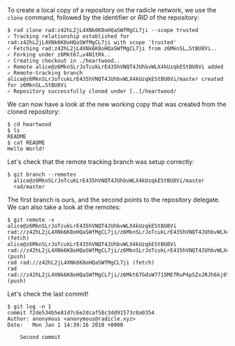 To create a local copy of a repository on the radicle network, we use the
`clone` command, followed by the identifier or *RID* of the repository:

```
$ rad clone rad:z42hL2jL4XNk6K8oHQaSWfMgCL7ji --scope trusted
✓ Tracking relationship established for rad:z42hL2jL4XNk6K8oHQaSWfMgCL7ji with scope 'trusted'
✓ Fetching rad:z42hL2jL4XNk6K8oHQaSWfMgCL7ji from z6MknSL…StBU8Vi..
✓ Forking under z6Mkt67…v4N1tRk..
✓ Creating checkout in ./heartwood..
✓ Remote alice@z6MknSLrJoTcukLrE435hVNQT4JUhbvWLX4kUzqkEStBU8Vi added
✓ Remote-tracking branch alice@z6MknSLrJoTcukLrE435hVNQT4JUhbvWLX4kUzqkEStBU8Vi/master created for z6MknSL…StBU8Vi
✓ Repository successfully cloned under [..]/heartwood/
```

We can now have a look at the new working copy that was created from the cloned
repository:

```
$ cd heartwood
$ ls
README
$ cat README
Hello World!
```

Let's check that the remote tracking branch was setup correctly:

```
$ git branch --remotes
  alice@z6MknSLrJoTcukLrE435hVNQT4JUhbvWLX4kUzqkEStBU8Vi/master
  rad/master
```

The first branch is ours, and the second points to the repository delegate.
We can also take a look at the remotes:

```
$ git remote -v
alice@z6MknSLrJoTcukLrE435hVNQT4JUhbvWLX4kUzqkEStBU8Vi	rad://z42hL2jL4XNk6K8oHQaSWfMgCL7ji/z6MknSLrJoTcukLrE435hVNQT4JUhbvWLX4kUzqkEStBU8Vi (fetch)
alice@z6MknSLrJoTcukLrE435hVNQT4JUhbvWLX4kUzqkEStBU8Vi	rad://z42hL2jL4XNk6K8oHQaSWfMgCL7ji/z6MknSLrJoTcukLrE435hVNQT4JUhbvWLX4kUzqkEStBU8Vi (push)
rad	rad://z42hL2jL4XNk6K8oHQaSWfMgCL7ji (fetch)
rad	rad://z42hL2jL4XNk6K8oHQaSWfMgCL7ji/z6Mkt67GdsW7715MEfRuP4pSZxJRJh6kj6Y48WRqVv4N1tRk (push)
```

Let's check the last commit!

```
$ git log -n 1
commit f2de534b5e81d7c6e2dcaf58c3dd91573c0a0354
Author: anonymous <anonymous@radicle.xyz>
Date:   Mon Jan 1 14:39:16 2018 +0000

    Second commit
```
